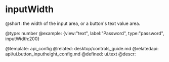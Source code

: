 inputWidth
=============


@short:
	the width of the input area, or a button's text value area.

@type: number
@example:
{view:"text", label:"Password", type:"password", inputWidth:200}

@template:	api_config
@related: 
	desktop/controls_guide.md
@relatedapi:
	api/ui.button_inputheight_config.md
@defined:	ui.text	
@descr:

